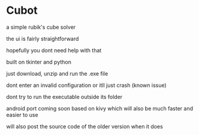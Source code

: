 # Cubot
a simple rubik's cube solver

the ui is fairly straightforward

hopefully you dont need help with that

built on tkinter and python


just download, unzip and run the .exe file


dont enter an invalid configuration or itll just crash (known issue)

dont try to run the executable outside its folder


android port coming soon based on kivy which will also be much faster and easier to use

will also post the source code of the older version when it does 
